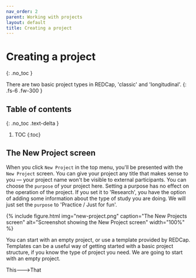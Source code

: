 ```yaml
---
nav_order: 2
parent: Working with projects
layout: default
title: Creating a project
---
```


# Creating a project
{: .no_toc }

There are two basic project types in REDCap, 'classic' and 'longitudinal'.
{: .fs-6 .fw-300 }

## Table of contents
{: .no_toc .text-delta }

1. TOC
{:toc}

## The New Project screen

When you click `New Project` in the top menu, you'll be presented with the` New Project` screen. You can give your project any title that makes sense to you — your project name won't be visible to external participants. You can choose the `purpose` of your project here. Setting a purpose has no effect on the operation of the project. If you set it to 'Research', you have the option of adding some information about the type of study you are doing. We will just set the `purpose` to 'Practice / Just for fun'.

{% include figure.html img="new-project.png" caption="The New Projects screen" alt="Screenshot showing the New Project screen" width="100%" %}

You can start with an empty project, or use a template provided by REDCap. Templates can be a useful way of getting started with a basic project structure, if you know the type of project you need. We are going to start with an empty project.

This--->That
